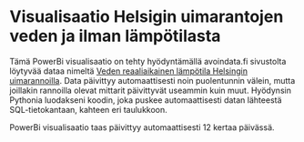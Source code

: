 # Visualisaatio Helsigin uimarantojen veden ja ilman lämpötilasta

Tämä PowerBi visualisaatio on tehty hyödyntämällä avoindata.fi sivustolta löytyvää dataa nimeltä [Veden reaaliaikainen lämpötila Helsingin uimarannoilla](https://www.avoindata.fi/data/fi/dataset/veden-reaaliaikainen-lampotila-helsingin-uimarannoilla). Data päivittyy automaattisesti noin puolentunnin välein, mutta joillakin rannoilla olevat mittarit päivittyvät useammin kuin muut. Hyödynsin Pythonia luodakseni koodin, joka puskee automaattisesti datan lähteestä SQL-tietokantaan, kahteen eri taulukkoon. 

PowerBi visualisaatio taas päivittyy automaattisesti 12 kertaa päivässä. 


